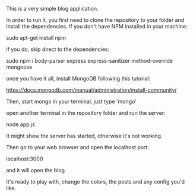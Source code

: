This is a very simple blog application.

In order to run it, you first need to clone the repository to your folder and install the dependencies.
If you don't have NPM installed in your machine:

sudo apt-get install npm

if you do, skip direct to the dependencies:

sudo npm i body-parser express express-sanitizer method-override mongoose

once you have it all, install MongoDB following this tutorial:

https://docs.mongodb.com/manual/administration/install-community/

Then, start mongo in your terminal, just type 'mongo'

open another terminal in the repository folder and run the server:

node app.js

It might show the server has started, otherwise it's not working.

Then go to your web browser and open the localhost port:

localhost:3000

and it will open the blog.

It's ready to play with, change the colors, the posts and any config you'd like.







